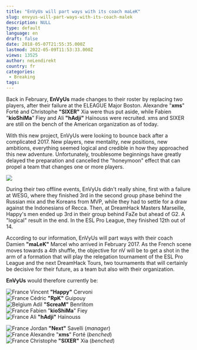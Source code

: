 ```yaml
---
title: "EnVyUs will part ways with its coach maLeK"
slug: envyus-will-part-ways-with-its-coach-malek
description: NULL
type: default
language: en
draft: false
date: 2018-05-07T21:55:35.000Z
lastmod: 2022-05-09T11:53:33.000Z
views: 13525
author: neLendirekt
country: fr
categories:
 - Breaking
tags:
---
```

Back in February, **EnVyUs** made changes to their roster by replacing two players, after their failure at the ELEAGUE Major Boston. Alexandre "**xms**" Forté and Christophe **"SIXER"** Xia were thus put aside, while Fabien "**kioShiMa**" Fiey and Ali **"hAdji"** Haïnouss were recruited. xms and SIXER are still on the bench of the American organization as of today.

With this new project, EnVyUs were looking to bounce back after a complicated 2017\. New players, new mentality, new positions, new ambitions, everything seemed logical and credible in how they approached this new adventure. Unfortunately, troublesome beginnings have greatly delayed the preparation and cancelled the "honeymoon" effect that can propel a team that changes one or more players.

![](https://flickshot-ue.s3.eu-west-2.amazonaws.com/flickshot/article/5adc457e7c478/images/onmDchptkCfXeYf8CnVrPjVgUgKEpHtEYDViQMKj.jpeg)

During their two offline events, EnVyUs didn't really shine, first with a failure at WESG, where they finished 3rd in the second group phase behind the Russian mix and the Koreans from MVP, while they had to settle for a draw against the Indonesians of Recca. Then, at DreamHack Masters Marseille, Happy's men ended up 3rd in their group behind FaZe but ahead of G2\. A "logical" result in the end. In the ESL Pro League, they finished 12th out of 14.

According to our information, EnVyUs will part ways with their coach Damien **"maLeK"** Marcel who arrived in February 2017\. As the French scene moves towards a 4th shuffle, the objective for nV will be to get a shot in the arm of a formation that will play the relegation tournament of the ESL Pro League and the next DreamHack Tours, two tournaments that will certainly be decisive for their future, as a team but also with their organization.

**EnVyUs** would therefore currently be:

![France](/images/countries/fr.svg)⁠ Vincent **"Happy"** Cervoni  
![France](/images/countries/fr.svg)⁠ Cédric **"RpK"** Guipouy  
![Belgium](/images/countries/be.svg)⁠ Adil **"ScreaM"** Benrlitom  
![France](/images/countries/fr.svg)⁠ Fabien "**kioShiMa**" Fiey  
![France](/images/countries/fr.svg)⁠ Ali **"hAdji"** Haïnouss

![France](/images/countries/fr.svg)⁠ Jordan **"Next"** Savelli (_manager_)  
![France](/images/countries/fr.svg)⁠ Alexandre "**xms**" Forté (_benched_)  
![France](/images/countries/fr.svg)⁠ Christophe **"SIXER"** Xia (_benched_)
